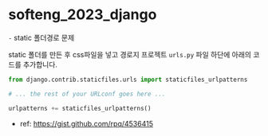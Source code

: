 # softeng_2023_django




`-` static 폴더경로 문제

static 폴더를 만든 후 css파일을 넣고 경로지
프로젝트 `urls.py` 파일 하단에 아래의 코드를 추가합니다.

```python
from django.contrib.staticfiles.urls import staticfiles_urlpatterns

# ... the rest of your URLconf goes here ...

urlpatterns += staticfiles_urlpatterns()
```
- ref: <https://gist.github.com/rpq/4536415>
